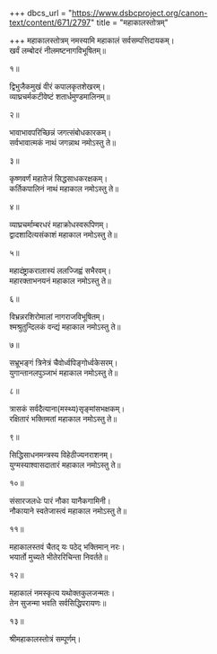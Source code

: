 +++
dbcs_url = "https://www.dsbcproject.org/canon-text/content/671/2797"
title = "महाकालस्तोत्रम्"

+++
महाकालस्तोत्रम्
नमस्यामि महाकालं सर्वसम्पत्तिदायकम्।  
खर्वं लम्बोदरं नीलमष्टनागविभूषितम्॥

१॥

द्विभुजैकमुखं वीरं कपालकृतशेखरम्।  
व्याघ्रचर्मकटीवेष्टं शतार्धमुण्डमालिनम्॥

२॥

भावाभावपरिच्छिन्नं जगत्संबोधकारकम्।  
सर्वभावात्मकं नाथं जगन्नाथ नमोऽस्तु ते॥

३॥

कृष्णवर्णं महातेजं सिद्धसाधकरक्षकम्।  
कर्तिकपालिनं नाथं महाकाल नमोऽस्तु ते॥

४॥

व्याघ्रचर्माम्बरधरं महाक्रोधस्वरूपिणम्।  
द्वादशादित्यसंकाशं महाकाल नमोऽस्तु ते॥

५॥

महादंष्ट्राकरालास्यं ललज्जिह्वं सभैरवम्।  
महारक्ताभनयनं महाकाल  नमोऽस्तु ते॥

६॥

विभ्रन्नरशिरोमालां नागराजविभूषितम्।  
श्मश्रुतुन्दिलकं वन्द्यं महाकाल  नमोऽस्तु ते॥

७॥

सभ्रूभङ्गं त्रिनेत्रं चैवोर्ध्वपिङ्गोर्ध्वकेसरम्।  
युगान्तानलपुञ्जाभं महाकाल  नमोऽस्तु ते॥

८॥

त्रासकं सर्वदैत्याना(मस्थ्य)सृङ्मांसभक्षकम्।  
रक्षितारं भक्तिमतां महाकाल नमोऽस्तु ते॥

९॥

सिद्धिसाधनमन्त्रस्य विहेठीज्यनराशनम्।  
युग्मस्याश्वासदातारं महाकाल  नमोऽस्तु ते॥

१०॥

संसारजलधेः पारं नौका यानैकगामिनी।  
नौकायाने स्वतेजास्त्वं महाकाल  नमोऽस्तु ते॥

११॥

महाकालस्तवं चैतद् यः पठेद् भक्तिमान् नरः।  
भयार्तो मुच्यते भीतेररिचिन्ता निवर्तते॥

१२॥

महाकालं नमस्कृत्य यथोक्तकुलजन्मतः।  
तेन सुजन्मा भवति सर्वसिद्धिपरायणः॥

१३॥

श्रीमहाकालस्तोत्रं सम्पूर्णम्।  
